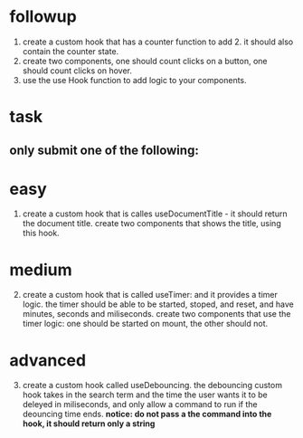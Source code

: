 # followup

1. create a custom hook that has a counter function to add 2. it should also contain the counter state.
2. create two components, one should count clicks on a button, one should count clicks on hover.
3. use the use Hook function to add logic to your components.

# task

## only submit one of the following:

# easy

1. create a custom hook that is calles useDocumentTitle - it should return the document title. create two components that shows the title, using this hook.

# medium

2. create a custom hook that is called useTimer: and it provides a timer logic. the timer should be able to be started, stoped, and reset, and have minutes, seconds and miliseconds.
   create two components that use the timer logic: one should be started on mount, the other should not.

# advanced

3. create a custom hook called useDebouncing. the debouncing custom hook takes in the search term and the time the user wants it to be deleyed in miliseconds, and only allow a command to run if the deouncing time ends.
   **notice: do not pass a the command into the hook, it should return only a string**
